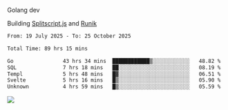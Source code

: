 Golang dev

Building [Splitscript.js](https://splitscript.js.org) and [Runik](https://runik.dev)

<!--START_SECTION:waka-->

```txt
From: 19 July 2025 - To: 25 October 2025

Total Time: 89 hrs 15 mins

Go                43 hrs 34 mins  ████████████▒░░░░░░░░░░░░   48.82 %
SQL               7 hrs 18 mins   ██░░░░░░░░░░░░░░░░░░░░░░░   08.19 %
Templ             5 hrs 48 mins   █▓░░░░░░░░░░░░░░░░░░░░░░░   06.51 %
Svelte            5 hrs 16 mins   █▒░░░░░░░░░░░░░░░░░░░░░░░   05.90 %
Unknown           4 hrs 59 mins   █▒░░░░░░░░░░░░░░░░░░░░░░░   05.59 %
```

<!--END_SECTION:waka-->
![](https://github-readme-stats.vercel.app/api/top-langs/?username=ultravioletasdf&langs_count=8&theme=dracula&layout=compact&hide_border=true)
